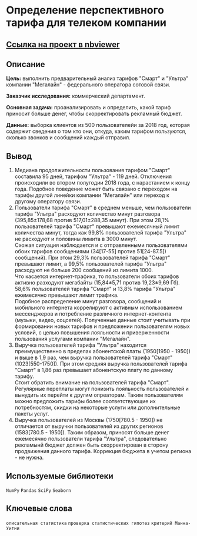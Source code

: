 # Определение перспективного тарифа для телеком компании

## [Ссылка на проект в nbviewer](https://nbviewer.org/github/KSingular/yp_da_projects/blob/c4c668dc9c64b38080ad9fa4c25443b5938eb56c/set_03_megaline/set_03_megaline.ipynb)

## Описание

**Цель:** выполнить предварительный анализ тарифов "Смарт" и "Ультра" компании "Мегалайн" - федерального оператора сотовой связи.

**Заказчик исследования:** коммерческий департамент.

**Основная задача:** проанализировать и определить, какой тариф приносит больше денег, чтобы скорректировать рекламный бюджет.

**Данные:** выборка клиентов из 500 пользователейи за 2018 год, которая содержит сведения о том кто они, откуда, каким тарифом пользуются, сколько звонков и сообщений каждый отправил.

## Вывод

1. Медиана продолжительности пользования тарифом "Смарт" составила 95 дней, тарифом "Ультра" - 119 дней. Отключения происходили во втором полугодии 2018 года, с нарастанием к концу года. Подобное поведение может быть связано с переходом на тарифы другой линейки компании "Мегалайн" или переход к другому оператору связи.
2. Пользователи тарифа "Смарт" в среднем меньше, чем пользователи тарифа "Ультра" расходуют количество минут разговора (395,85±178,68 против 517,01±288,35 минут). При этом 28,1% пользователей тарифа "Смарт" превышают ежемесячный лимит количества минут, тогда как 99,8% пользователей тарифа "Ультра" не расходуют и половины лимита в 3000 минут.  
Схожая ситуация наблюдается и с отправленными пользователями обоих тарифов сообщениями (34[17-55] против 51[24-87.5]) сообщений). При этом 29,3% пользователей тарифа "Смарт" превышают лимит, а 99,5% пользователей тарифа "Ультра" расходуют не больше 200 сообщений из лимита 1000.  
Что касается интернет-трафика, то пользователи обоих тарифов активно разходуют мегабайты (15,84±5,71 против 19,23±9,69 Гб). 58,6% пользователей тарифа "Смарт" и 13,8% тарифа "Ультра" ежемесячно превышают лимит трафика.  
Подобное распределение минут разговора, сообщений и мобильного интернета коррелируют с активным использованием мессенджеров и потребление различного интернет-контента (музыки, видео, соцсетей). Полученные данные стоит учитывать при формировании новых тарифов и предложении пользователям новых условий, с целью повышения лояльности и приверженности пользования услугами компании "Мегалайн".
3. Выручка пользователей тарифа "Ультра" находится преимущественно в пределах абонентской платы (1950[1950 - 1950]) и выше в 1,9 раз, чем выручка пользователей тарифа "Смарт" (1023[550-1750]). При этом средняя выручка пользователей тарифа "Смарт" в 1,86 раз превышает абонентскую плату по данному тарифу.  
Стоит обратить внимание на пользователей тарифа "Смарт". Регулярные переплаты могут понизить лояльность пользователей и вынудить их перейти к другим опреаторам. Таким пользователям можно предложить тарифы более соответствующие их потребностям, скидки на некоторые услуги или дополнительные пакеты услуг.
4. Выручка пользователей из Москвы (1750[780.5 - 1950]) не отличается от выручки пользователей из других регионов (1583[780.5 - 1950]).
Таким образом, приносят больше денег ежемесячно пользователи тарифа "Ультра", следовательно рекламынй бюджет должен быть скорректирован в сторону продвижения данного тарифа. Коррекция бюджета в учетом региона - не нужна.

## Используемые библиотеки
`NumPy` `Pandas` `SciPy` `Seaborn`

## Ключевые слова
`описательная статистика` `проверка статистических гипотез` `критерий Манна-Уитни`
